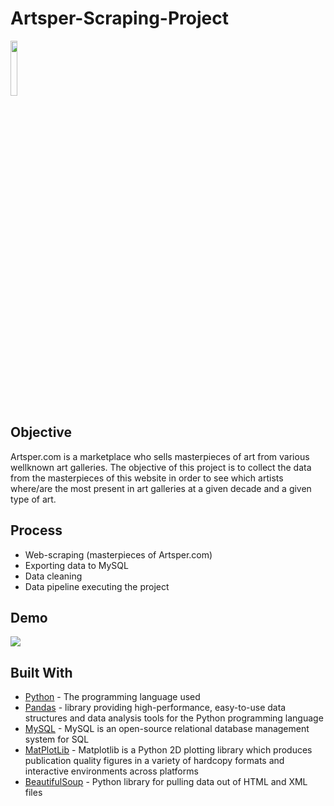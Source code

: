 # Artsper-Scraping-Project

<img src="https://resize-elle.ladmedia.fr/r/625,,forcex/crop/625,804,center-middle,forcex,ffffff/img/var/plain_site/storage/images/deco/news-tendances2/sites-blogs/l-art-se-democratise-avec-artsper-com-3179926/69319333-1-fre-FR/L-art-se-democratise-avec-Artsper.com.jpg" width="15%" height="15%">


## Objective 
Artsper.com is a marketplace who sells masterpieces of art from various wellknown art galleries.
The objective of this project is to collect the data from the masterpieces of this website in order to see which artists where/are the most present in art galleries at a given decade and a given type of art.

## Process 
- Web-scraping (masterpieces of Artsper.com)
- Exporting data to MySQL 
- Data cleaning
- Data pipeline executing the project 

## Demo 
![](/Media/Pipeline-demo-Artsper.gif)

## Built With
* [Python](https://docs.python.org/3/) - The programming language used
* [Pandas](https://pandas.pydata.org/pandas-docs/stable/index.html) - library providing high-performance, easy-to-use data structures and data analysis tools for the Python programming language
* [MySQL](https://www.mysql.com/) -  MySQL is an open-source relational database management system for SQL
* [MatPlotLib](https://matplotlib.org/contents.html) - Matplotlib is a Python 2D plotting library which produces publication quality figures in a variety of hardcopy formats and interactive environments across platforms
* [BeautifulSoup](https://www.crummy.com/software/BeautifulSoup/bs4/doc/) - Python library for pulling data out of HTML and XML files
